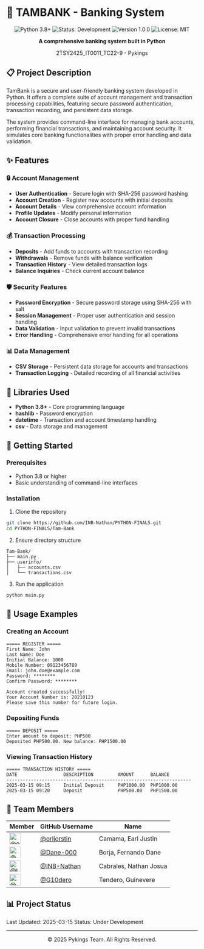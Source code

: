# 🏦 TAMBANK - Banking System

<div align="center">
  <img src="https://img.shields.io/badge/Python-3.8+-blue.svg" alt="Python 3.8+"/>
  <img src="https://img.shields.io/badge/Status-Development-yellow.svg" alt="Status: Development"/>
  <img src="https://img.shields.io/badge/Version-1.0.0-green.svg" alt="Version 1.0.0"/>
  <img src="https://img.shields.io/badge/License-MIT-brightgreen.svg" alt="License: MIT"/>
</div>

<div align="center">
  <p><strong>A comprehensive banking system built in Python</strong></p>
  <p>2TSY2425_IT0011_TC22-9 - Pykings</p>
</div>

## 📋 Project Description

TamBank is a secure and user-friendly banking system developed in Python. It offers a complete suite of account management and transaction processing capabilities, featuring secure password authentication, transaction recording, and persistent data storage.

The system provides command-line interface for managing bank accounts, performing financial transactions, and maintaining account security. It simulates core banking functionalities with proper error handling and data validation.

## ✨ Features

### 🔒 Account Management
- **User Authentication** - Secure login with SHA-256 password hashing
- **Account Creation** - Register new accounts with initial deposits
- **Account Details** - View comprehensive account information
- **Profile Updates** - Modify personal information
- **Account Closure** - Close accounts with proper fund handling

### 💰 Transaction Processing
- **Deposits** - Add funds to accounts with transaction recording
- **Withdrawals** - Remove funds with balance verification
- **Transaction History** - View detailed transaction logs
- **Balance Inquiries** - Check current account balance

### 🛡️ Security Features
- **Password Encryption** - Secure password storage using SHA-256 with salt
- **Session Management** - Proper user authentication and session handling
- **Data Validation** - Input validation to prevent invalid transactions
- **Error Handling** - Comprehensive error handling for all operations

### 📊 Data Management
- **CSV Storage** - Persistent data storage for accounts and transactions
- **Transaction Logging** - Detailed recording of all financial activities

## 🔧 Libraries Used

- **Python 3.8+** - Core programming language
- **hashlib** - Password encryption
- **datetime** - Transaction and account timestamp handling
- **csv** - Data storage and management

## 🚀 Getting Started

### Prerequisites
- Python 3.8 or higher
- Basic understanding of command-line interfaces

### Installation

1. Clone the repository
```bash
git clone https://github.com/INB-Nathan/PYTHON-FINALS.git
cd PYTHON-FINALS/Tam-Bank
```

2. Ensure directory structure
```
Tam-Bank/
├── main.py
├── userinfo/
│   ├── accounts.csv
│   └── transactions.csv
```

3. Run the application
```bash
python main.py
```

## 📱 Usage Examples

### Creating an Account
```
===== REGISTER =====
First Name: John
Last Name: Doe
Initial Balance: 1000
Mobile Number: 09123456789
Email: john.doe@example.com
Password: ********
Confirm Password: ********

Account created successfully!
Your Account Number is: 20210123
Please save this number for future login.
```

### Depositing Funds
```
===== DEPOSIT =====
Enter amount to deposit: PHP500
Deposited PHP500.00. New balance: PHP1500.00
```

### Viewing Transaction History
```
===== TRANSACTION HISTORY =====
DATE                 DESCRIPTION         AMOUNT      BALANCE    
--------------------------------------------------------------------
2025-03-15 09:15     Initial Deposit     PHP1000.00  PHP1000.00 
2025-03-15 09:20     Deposit             PHP500.00   PHP1500.00 
```

## 👥 Team Members

| Member | GitHub Username | Name |
|--------|----------------|------|
| <img src="https://github.com/orljorstin.png" width="30" height="30" alt="@orljorstin"/> | [@orljorstin](https://github.com/orljorstin) | Camama, Earl Justin |
| <img src="https://github.com/Dane-000.png" width="30" height="30" alt="@Dane-000"/> | [@Dane-000](https://github.com/Dane-000) | Borja, Fernando Dane |
| <img src="https://github.com/INB-Nathan.png" width="30" height="30" alt="@INB-Nathan"/> | [@INB-Nathan](https://github.com/INB-Nathan) | Cabrales, Nathan Josua |
| <img src="https://github.com/G10dero.png" width="30" height="30" alt="@G10dero"/> | [@G10dero](https://github.com/G10dero) | Tendero, Guinevere |


## 📊 Project Status

Last Updated: 2025-03-15
Status: Under Development

---

<div align="center">
  <p>© 2025 Pykings Team. All Rights Reserved.</p>
</div>
